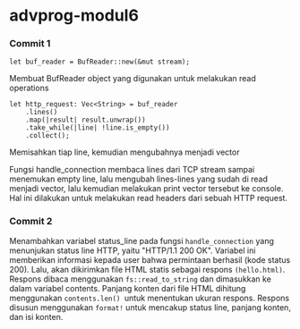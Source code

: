 # advprog-modul6

### Commit 1

`let buf_reader = BufReader::new(&mut stream);`

Membuat BufReader object yang digunakan untuk melakukan read operations

```
let http_request: Vec<String> = buf_reader
    .lines()
    .map(|result| result.unwrap())
    .take_while(|line| !line.is_empty())
    .collect();
```

Memisahkan tiap line, kemudian mengubahnya menjadi vector

Fungsi handle_connection membaca lines dari TCP stream sampai menemukan empty line, lalu mengubah lines-lines yang sudah di read menjadi vector, lalu kemudian melakukan print vector tersebut ke console. Hal ini dilakukan untuk melakukan read headers dari sebuah HTTP request.

### Commit 2

Menambahkan variabel status_line pada fungsi `handle_connection` yang menunjukan status line HTTP, yaitu "HTTP/1.1 200 OK". Variabel ini memberikan informasi kepada user bahwa permintaan berhasil (kode status 200). Lalu, akan dikirimkan file HTML statis sebagai respons `(hello.html)`. Respons dibaca menggunakan `fs::read_to_string` dan dimasukkan ke dalam variabel contents. Panjang konten dari file HTML dihitung menggunakan `contents.len() `untuk menentukan ukuran respons. Respons disusun menggunakan `format!` untuk mencakup status line, panjang konten, dan isi konten.
